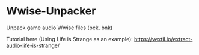 # Wwise-Unpacker
Unpack game audio Wwise files (pck, bnk)

Tutorial here (Using Life is Strange as an example): https://vextil.io/extract-audio-life-is-strange/
